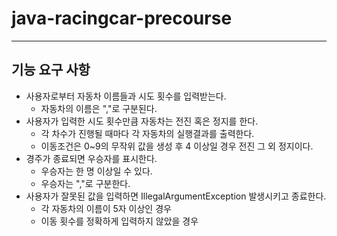 # java-racingcar-precourse

---

## 기능 요구 사항 

- 사용자로부터 자동차 이름들과 시도 횟수를 입력받는다.
  - 자동차의 이름은 ","로 구분된다.
- 사용자가 입력한 시도 횟수만큼 자동차는 전진 혹은 정지를 한다.
  - 각 차수가 진행될 때마다 각 자동차의 실행결과를 출력한다.
  - 이동조건은 0~9의 무작위 값을 생성 후 4 이상일 경우 전진 그 외 정지이다.
- 경주가 종료되면 우승자를 표시한다.
  - 우승자는 한 명 이상일 수 있다.
  - 우승자는 ","로 구분한다.
- 사용자가 잘못된 값을 입력하면 IllegalArgumentException 발생시키고 종료한다.
  - 각 자동차의 이름이 5자 이상인 경우
  - 이동 횟수를 정확하게 입력하지 않았을 경우